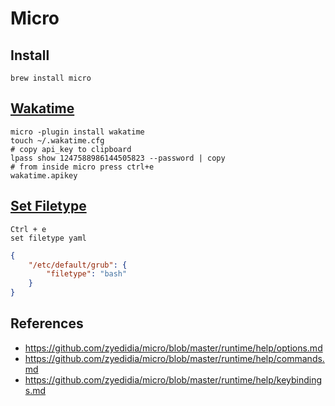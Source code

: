 # Micro

## Install

```shell
brew install micro
```

## [Wakatime][1]

```shell
micro -plugin install wakatime
touch ~/.wakatime.cfg
# copy api_key to clipboard
lpass show 1247588986144505823 --password | copy
# from inside micro press ctrl+e
wakatime.apikey
```

## [Set Filetype][2]

```
Ctrl + e
set filetype yaml
```

```json title="~/.config/micro/settings.json"
{
    "/etc/default/grub": {
        "filetype": "bash"
    }
}
```

## References
- <https://github.com/zyedidia/micro/blob/master/runtime/help/options.md>
- <https://github.com/zyedidia/micro/blob/master/runtime/help/commands.md>
- <https://github.com/zyedidia/micro/blob/master/runtime/help/keybindings.md>

[1]: https://github.com/wakatime/micro-wakatime
[2]: https://github.com/zyedidia/micro/issues/2080
